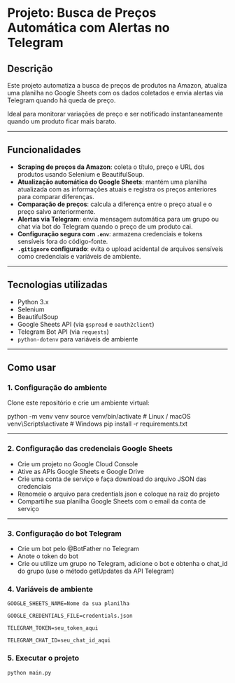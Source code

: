 # Projeto: Busca de Preços Automática com Alertas no Telegram

## Descrição

Este projeto automatiza a busca de preços de produtos na Amazon, atualiza uma planilha no Google Sheets com os dados coletados e envia alertas via Telegram quando há queda de preço.

Ideal para monitorar variações de preço e ser notificado instantaneamente quando um produto ficar mais barato.

---

## Funcionalidades

- **Scraping de preços da Amazon**: coleta o título, preço e URL dos produtos usando Selenium e BeautifulSoup.
- **Atualização automática do Google Sheets**: mantém uma planilha atualizada com as informações atuais e registra os preços anteriores para comparar diferenças.
- **Comparação de preços**: calcula a diferença entre o preço atual e o preço salvo anteriormente.
- **Alertas via Telegram**: envia mensagem automática para um grupo ou chat via bot do Telegram quando o preço de um produto cai.
- **Configuração segura com `.env`**: armazena credenciais e tokens sensíveis fora do código-fonte.
- **`.gitignore` configurado**: evita o upload acidental de arquivos sensíveis como credenciais e variáveis de ambiente.

---

## Tecnologias utilizadas

- Python 3.x
- Selenium
- BeautifulSoup
- Google Sheets API (via `gspread` e `oauth2client`)
- Telegram Bot API (via `requests`)
- `python-dotenv` para variáveis de ambiente

---

## Como usar

### 1. Configuração do ambiente

Clone este repositório e crie um ambiente virtual:

python -m venv venv
source venv/bin/activate  # Linux / macOS
venv\Scripts\activate     # Windows
pip install -r requirements.txt

---

### 2. Configuração das credenciais Google Sheets

- Crie um projeto no Google Cloud Console
- Ative as APIs Google Sheets e Google Drive
- Crie uma conta de serviço e faça download do arquivo JSON das credenciais
- Renomeie o arquivo para credentials.json e coloque na raiz do projeto
- Compartilhe sua planilha Google Sheets com o email da conta de serviço

---

### 3. Configuração do bot Telegram

- Crie um bot pelo @BotFather no Telegram
- Anote o token do bot
- Crie ou utilize um grupo no Telegram, adicione o bot e obtenha o chat_id do grupo (use o método getUpdates da API Telegram)

### 4. Variáveis de ambiente


`GOOGLE_SHEETS_NAME=Nome da sua planilha`

`GOOGLE_CREDENTIALS_FILE=credentials.json`

`TELEGRAM_TOKEN=seu_token_aqui`

`TELEGRAM_CHAT_ID=seu_chat_id_aqui`


### 5. Executar o projeto

`python main.py`

